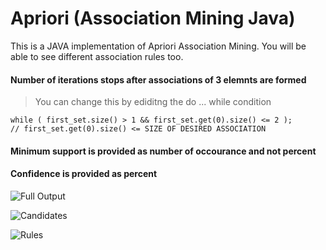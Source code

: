 # Apriori (Association Mining Java)
This is a JAVA implementation of Apriori Association Mining. You will be able to see different association rules too.

#### Number of iterations stops after associations of 3 elemnts are formed

>You  can change this by ediditng the do ... while condition
```
while ( first_set.size() > 1 && first_set.get(0).size() <= 2 );
// first_set.get(0).size() <= SIZE OF DESIRED ASSOCIATION
```

#### Minimum support is provided as number of occourance and not percent 
#### Confidence is provided as percent

![Full Output](https://github.com/parthv21/Apriori-Association-Mining-Java-/blob/master/Outputs/full.png)

![Candidates](https://github.com/parthv21/Apriori-Association-Mining-Java-/blob/master/Outputs/Candidates.png)

![Rules](https://github.com/parthv21/Apriori-Association-Mining-Java-/blob/master/Outputs/Rules.png)

